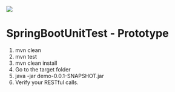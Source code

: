 
![](https://github.com/kbosetti-incomm/spring-boot-unit-test/workflows/tests/badge.svg)

# SpringBootUnitTest - Prototype

1. mvn clean
2. mvn test
3. mvn clean install 
4. Go to the target folder
5. java -jar demo-0.0.1-SNAPSHOT.jar
6. Verify your RESTful calls.

